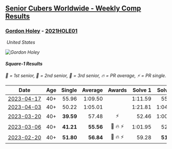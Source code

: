 <style>table {white-space: nowrap;}</style>
<link rel="stylesheet" type="text/css" href="/scw-comp/css/flags.css" />

## [Senior Cubers Worldwide - Weekly Comp Results](/scw-comp/results/)
### [Gordon Holey](README.md) - [2021HOLE01](https://www.worldcubeassociation.org/persons/2021HOLE01?event=sq1)

<i class="flag flag-US" />&nbsp;United States

![Gordon Holey](1642020105.jpg)

#### Square-1 Results

<span style="white-space: nowrap;">🥇 = 1st senior</span>, <span style="white-space: nowrap;">🥈 = 2nd senior</span>, <span style="white-space: nowrap;">🥉 = 3rd senior</span>, <span style="white-space: nowrap;">🔥 = PR average</span>, <span style="white-space: nowrap;">⚡ = PR single</span>.

| Date | Age | Single | Average | Awards | Solve 1 | Solve 2 | Solve 3 | Solve 4 | Solve 5 | Video |
| :--: | :--: | --: | --: | :--: | --: | --: | --: | --: | --: | :-- |
| [2023-04-17](../../results/2023-04-17/sq1.md) | 40+ | 55.96 | 1:09.50 |  | 1:11.59 | 55.96 | 1:19.93 | 56.99 | 1:34.39 | [Desktop](https://www.facebook.com/766997877/videos/627999072161292) / [Mobile](https://m.facebook.com/766997877/videos/627999072161292) |
| [2023-04-03](../../results/2023-04-03/sq1.md) | 40+ | 50.22 | 1:05.01 |  | 1:21.81 | 1:04.23 | 56.20 | 50.22 | 1:14.60 | [Desktop](https://www.facebook.com/766997877/videos/251867220569837) / [Mobile](https://m.facebook.com/766997877/videos/251867220569837) |
| [2023-03-20](../../results/2023-03-20/sq1.md) | 40+ | **39.59** | 57.48 | ⚡ | 52.46 | 1:00.36 | 1:03.89 | **39.59** | 59.63 | [Desktop](https://www.facebook.com/766997877/videos/584543026965021) / [Mobile](https://m.facebook.com/766997877/videos/584543026965021) |
| [2023-03-06](../../results/2023-03-06/sq1.md) | 40+ | **41.21** | **55.56** | 🥉 🔥 ⚡ | 1:01.95 | 52.58 | 52.16 | **41.21** | 1:03.21 | [Desktop](https://www.facebook.com/766997877/videos/209341641689599) / [Mobile](https://m.facebook.com/766997877/videos/209341641689599) |
| [2023-02-20](../../results/2023-02-20/sq1.md) | 40+ | **51.80** | **56.84** | 🥉 🔥 ⚡ | 59.28 | **51.80** | 1:05.71 | 58.94 | 52.29 | [Desktop](https://www.facebook.com/766997877/videos/210796521482827) / [Mobile](https://m.facebook.com/766997877/videos/210796521482827) |


<!-- Global site tag (gtag.js) - Google Analytics -->
<script async src="https://www.googletagmanager.com/gtag/js?id=UA-86348435-3"></script>
<script>window.dataLayer = window.dataLayer || []; function gtag() {dataLayer.push(arguments);} gtag('js', new Date()); gtag('config', 'UA-86348435-3');</script>
